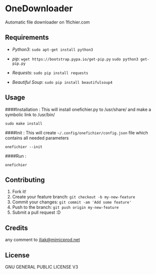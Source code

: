 # OneDownloader

Automatic file downloader on 1fichier.com

## Requirements

* *Python3*:
 `sudo apt-get install python3`

* *pip*:
 `wget https://bootstrap.pypa.io/get-pip.py`
 `sudo python3 get-pip.py`

* *Requests*:
 `sudo pip install requests`

* *Beautiful Soup*:
 `sudo pip install beautifulsoup4`

## Usage

####Installation :
This will install onefichier.py to /usr/share/ and make a symbolic link to /usr/bin/
```
sudo make install
```

####Init :
This will create `~/.config/onefichier/config.json` file which contains all needed parameters
```
onefichier --init
```

####Run :

```
onefichier
```

## Contributing

1. Fork it!
2. Create your feature branch: `git checkout -b my-new-feature`
3. Commit your changes: `git commit -am 'Add some feature'`
4. Push to the branch: `git push origin my-new-feature`
5. Submit a pull request :D


## Credits

any comment to iliak@mimicprod.net

## License

GNU GENERAL PUBLIC LICENSE V3
